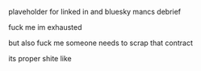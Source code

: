 plaveholder for linked in and bluesky mancs debrief

fuck me im exhausted

but also fuck me someone needs to scrap that contract

its proper shite like
